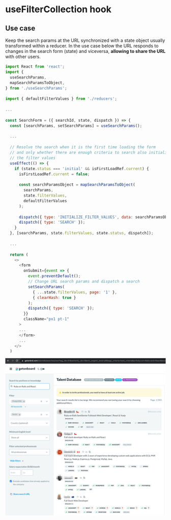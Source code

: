 # useFilterCollection hook

## Use case

Keep the search params at the URL synchronized with a state object usually transformed within a reducer. In the use case below the URL responds to changes in the search form (state) and viceversa, **allowing to share the URL** with other users.

```javascript
import React from 'react';
import {
  useSearchParams,
  mapSearchParamsToObject,
} from './useSearchParams';

import { defaultFilterValues } from './reducers';

...

const SearchForm = ({ searchId, state, dispatch }) => {
  const [searchParams, setSearchParams] = useSearchParams();

  ...

  // Resolve the search when it is the first time loading the form
  // and only whether there are enough criteria to search also initializing
  // the filter values
  useEffect(() => {
    if (state.status === 'initial' && isFirstLoadRef.current) {
      isFirstLoadRef.current = false;

      const searchParamsObject = mapSearchParamsToObject(
        searchParams,
        state.filterValues,
        defaultFilterValues
      );

      dispatch({ type: 'INITIALIZE_FILTER_VALUES', data: searchParamsObject });
      dispatch({ type: 'SEARCH' });
    }
  }, [searchParams, state.filterValues, state.status, dispatch]);

  ...

  return (
    <>
      <form
        onSubmit={event => {
          event.preventDefault();
          // Change URL search params and dispatch a search
          setSearchParams(
            { ...state.filterValues, page: '1' },
            { clearHash: true }
          );
          dispatch({ type: 'SEARCH' });
        }}
        className="px1 pt-1"
      >
      ...
      </form>
      ...
    </>
  )
```

![Talent DataBase](../../assets/images/talentdb.png)
